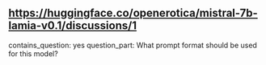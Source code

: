 ## https://huggingface.co/openerotica/mistral-7b-lamia-v0.1/discussions/1

contains_question: yes
question_part: What prompt format should be used for this model?